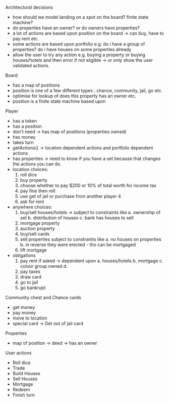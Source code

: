 
Architectural decisions
* how should we model landing on a spot on the board? finite state machine? 
* do properties have an owner? or do owners have properties?
* a lot of actions are based upon position on the board -> can buy, have to pay rent etc. 
* some actions are based upon portfolio e.g. do i have a group of properties? do i have houses on some properties already
* allow the user to try any action e.g. buying a property or buying houses/hotels and then error if not eligible -> or only show the user validated actions. 

Board
* has a map of positions
* position is one of a few different types : chance, community, jail, go etc. 
* optimise for lookup of does this property has an owner etc. 
* position is a finite state machine based upon 

Player
* has a token
* has a position
* don't need -> has map of positions (properties owned)
* has money
* takes turn
* getActions() -> location dependent actions and portfolio dependent actions
* has properties -> need to know if you have a set because that changes the actions you can do.
* location choices: 
    1. roll dice 
    2. buy property 
    3. choose whether to pay $200 or 10% of total worth for income tax 
    4. pay fine then roll 
    5. use get of jail or purchase from another player 4
    6. ask for rent 
* anywhere choices: 
    1. buy/sell houses/hotels -> subject to constraints like a. ownership of set b. distribution of houses c. bank has houses to sell 
    2. mortgage property 
    3. auction property 
    4. buy/sell cards 
    5. sell properties subject to constraints like a. no houses on properties b. in reverse they were erected - tho can be mortgaged
    6. lift mortgage 
* obligations  
    1. pay rent if asked -> dependent upon a. houses/hotels b. mortgage c. colour group owned d. 
    2. pay taxes 
    3. draw card 
    4. go to jail
    5. go bankrupt


Community chest and Chance cards
* get money
* pay money
* move to location
* special card -> Get out of jail card

Properties
* map of position -> deed -> has an owner

User actions
* Roll dice
* Trade
* Build Houses
* Sell Houses
* Mortgage
* Redeem
* Finish turn